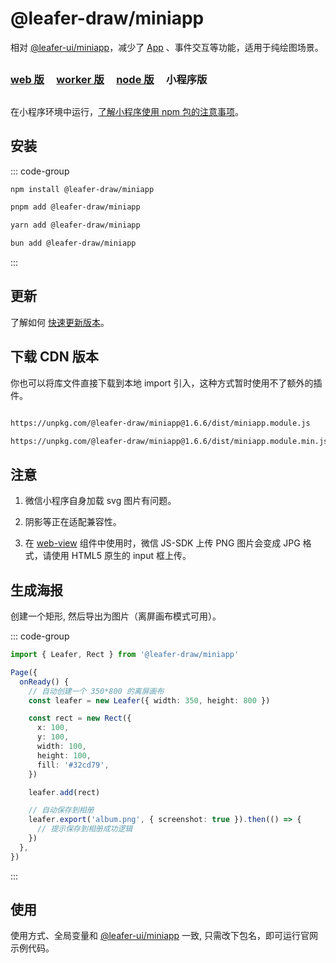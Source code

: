# @leafer-draw/miniapp

相对 [@leafer-ui/miniapp](/guide/install/ui/miniapp/start.md)，减少了 [App](/reference/display/App.md) 、事件交互等功能，适用于纯绘图场景。

##

### [web 版](/guide/install/draw/start.md) &nbsp; &nbsp; [worker 版](/guide/install/draw/worker/start.md) &nbsp; &nbsp; [node 版](/guide/install/draw/node/start.md) &nbsp; &nbsp; 小程序版

##

在小程序环境中运行，[了解小程序使用 npm 包的注意事项](https://developers.weixin.qq.com/miniprogram/dev/devtools/npm.html)。

## 安装

::: code-group

```sh [npm]
npm install @leafer-draw/miniapp
```

```sh [pnpm]
pnpm add @leafer-draw/miniapp
```

```sh [yarn]
yarn add @leafer-draw/miniapp
```

```sh [bun]
bun add @leafer-draw/miniapp
```

:::

## 更新

了解如何 [快速更新版本](/guide/update.md)。

## 下载 CDN 版本

你也可以将库文件直接下载到本地 import 引入，这种方式暂时使用不了额外的插件。

```sh

https://unpkg.com/@leafer-draw/miniapp@1.6.6/dist/miniapp.module.js

https://unpkg.com/@leafer-draw/miniapp@1.6.6/dist/miniapp.module.min.js


```

## 注意

1. 微信小程序自身加载 svg 图片有问题。

2. 阴影等正在适配兼容性。

3. 在 [web-view](https://developers.weixin.qq.com/miniprogram/dev/component/web-view.html) 组件中使用时，微信 JS-SDK 上传 PNG 图片会变成 JPG 格式，请使用 HTML5 原生的 input 框上传。

## 生成海报

创建一个矩形, 然后导出为图片（离屏画布模式可用）。

::: code-group

```ts [index.ts]
import { Leafer, Rect } from '@leafer-draw/miniapp'

Page({
  onReady() {
    // 自动创建一个 350*800 的离屏画布
    const leafer = new Leafer({ width: 350, height: 800 })

    const rect = new Rect({
      x: 100,
      y: 100,
      width: 100,
      height: 100,
      fill: '#32cd79',
    })

    leafer.add(rect)

    // 自动保存到相册
    leafer.export('album.png', { screenshot: true }).then(() => {
      // 提示保存到相册成功逻辑
    })
  },
})
```

:::

## 使用

使用方式、全局变量和 [@leafer-ui/miniapp](/guide/install/ui/miniapp/start.md) 一致, 只需改下包名，即可运行官网示例代码。
